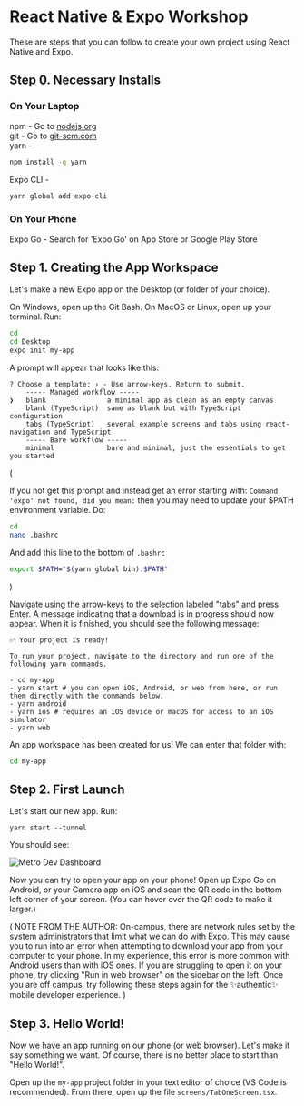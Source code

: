 # React Native & Expo Workshop

These are steps that you can follow to create your own project using React Native and Expo.

## Step 0. Necessary Installs

### On Your Laptop

npm - Go to [nodejs.org](https://nodejs.org)  
git - Go to [git-scm.com](https://git-scm.com/)  
yarn -

```bash
npm install -g yarn
```

Expo CLI -

```bash
yarn global add expo-cli
```

### On Your Phone

Expo Go - Search for 'Expo Go' on App Store or Google Play Store

## Step 1. Creating the App Workspace

Let's make a new Expo app on the Desktop (or folder of your choice).

On Windows, open up the Git Bash. On MacOS or Linux, open up your terminal. Run:

```bash
cd
cd Desktop
expo init my-app
```

A prompt will appear that looks like this:

```
? Choose a template: › - Use arrow-keys. Return to submit.
    ----- Managed workflow -----
❯   blank               a minimal app as clean as an empty canvas
    blank (TypeScript)  same as blank but with TypeScript configuration
    tabs (TypeScript)   several example screens and tabs using react-navigation and TypeScript
    ----- Bare workflow -----
    minimal             bare and minimal, just the essentials to get you started
```

(

If you not get this prompt and instead get an error starting with: `Command 'expo' not found, did you mean:` then you may need to update your \$PATH environment variable. Do:

```bash
cd
nano .bashrc
```

And add this line to the bottom of `.bashrc`

```bash
export $PATH="$(yarn global bin):$PATH"
```

)

Navigate using the arrow-keys to the selection labeled "tabs" and press Enter. A message indicating that a download is in progress should now appear. When it is finished, you should see the following message:

```
✅ Your project is ready!

To run your project, navigate to the directory and run one of the following yarn commands.

- cd my-app
- yarn start # you can open iOS, Android, or web from here, or run them directly with the commands below.
- yarn android
- yarn ios # requires an iOS device or macOS for access to an iOS simulator
- yarn web
```

An app workspace has been created for us! We can enter that folder with:

```bash
cd my-app
```

## Step 2. First Launch

Let's start our new app. Run:

```
yarn start --tunnel
```

You should see:

![Metro Dev Dashboard](/react-native-expo/metro.png)

Now you can try to open your app on your phone! Open up Expo Go on Android, or your Camera app on iOS and scan the QR code in the bottom left corner of your screen. (You can hover over the QR code to make it larger.)

(
NOTE FROM THE AUTHOR: On-campus, there are network rules set by the system administrators that limit what we can do with Expo. This may cause you to run into an error when attempting to download your app from your computer to your phone. In my experience, this error is more common with Android users than with iOS ones. If you are struggling to open it on your phone, try clicking "Run in web browser" on the sidebar on the left. Once you are off campus, try following these steps again for the ✨authentic✨ mobile developer experience.
)

## Step 3. Hello World!

Now we have an app running on our phone (or web browser). Let's make it say something we want. Of course, there is no better place to start than "Hello World!".

Open up the `my-app` project folder in your text editor of choice (VS Code is recommended). From there, open up the file `screens/TabOneScreen.tsx`.
